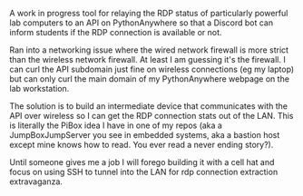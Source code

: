 A work in progress tool for relaying the RDP status of particularly powerful lab computers to an API on PythonAnywhere so that a Discord bot can inform students if the RDP connection is available or not.

Ran into a networking issue where the wired network firewall is more strict than the wireless network firewall. At least I am guessing it's the firewall. I can curl the API subdomain just fine on wireless connections (eg my laptop) but can only curl the main domain of my PythonAnywhere webpage on the lab workstation. 

The solution is to build an intermediate device that communicates with the API over wireless so I can get the RDP connection stats out of the LAN. This is literally the PiBox idea I have in one of my repos (aka a JumpBoxJumpServer you see in embedded systems, aka a bastion host except mine knows how to read. You ever read a never ending story?).

Until someone gives me a job I will forego building it with a cell hat and focus on using SSH to tunnel into the LAN for rdp connection extraction extravaganza.
